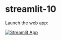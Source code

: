 # streamlit-10

Launch the web app:

[![Streamlit App](https://static.streamlit.io/badges/streamlit_badge_black_white.svg)](https://share.streamlit.io/illyabjazevic/streamlit-10/main/sp500-app.py)
